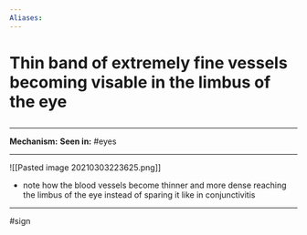 ```yaml
---
Aliases:
---
```

# Thin band of extremely fine vessels becoming visable in the limbus of the eye
##
###

---
**Mechanism:**
**Seen in:** #eyes 

---
![[Pasted image 20210303223625.png]]
- note how the blood vessels become thinner and more dense reaching the limbus of the eye instead of sparing it like in conjunctivitis 

---
#sign 